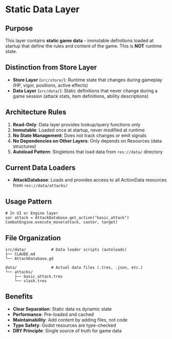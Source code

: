 # Static Data Layer

## Purpose

This layer contains **static game data** - immutable definitions loaded at startup that define the rules and content of the game. This is **NOT** runtime state.

## Distinction from Store Layer

- **Store Layer** (`src/store/`): Runtime state that changes during gameplay (HP, vigor, positions, active effects)
- **Data Layer** (`src/data/`): Static definitions that never change during a game session (attack stats, item definitions, ability descriptions)

## Architecture Rules

1. **Read-Only**: Data layer provides lookup/query functions only
2. **Immutable**: Loaded once at startup, never modified at runtime
3. **No State Management**: Does not track changes or emit signals
4. **No Dependencies on Other Layers**: Only depends on Resources (data structures)
5. **Autoload Pattern**: Singletons that load data from `res://data/` directory

## Current Data Loaders

- **AttackDatabase**: Loads and provides access to all ActionData resources from `res://data/attacks/`

## Usage Pattern

```gdscript
# In UI or Engine layer
var attack = AttackDatabase.get_action("basic_attack")
CombatEngine.execute_move(attack, caster, target)
```

## File Organization

```
src/data/           # Data loader scripts (autoloads)
├── CLAUDE.md
└── AttackDatabase.gd

data/               # Actual data files (.tres, .json, etc.)
└── attacks/
    ├── basic_attack.tres
    └── slash.tres
```

## Benefits

- **Clear Separation**: Static data vs dynamic state
- **Performance**: Pre-loaded and cached
- **Maintainability**: Add content by adding files, not code
- **Type Safety**: Godot resources are type-checked
- **DRY Principle**: Single source of truth for game data
